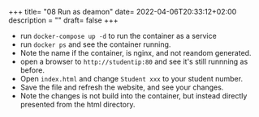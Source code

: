 +++
title= "08 Run as deamon"
date= 2022-04-06T20:33:12+02:00
description = ""
draft= false
+++

- run `docker-compose up -d` to run the container as a service
- run `docker ps` and see the container running.
- Note the name if the container, is nginx, and not reandom generated.
- open a browser to `http://studentip:80` and see it's still runnning as before.
- Open `index.html` and change `Student xxx` to your student number. 
- Save the file and refresh the website, and see your changes.
- Note the changes is not build into the container, but instead directly presented from the html directory.
